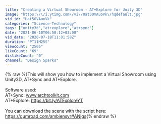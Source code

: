 ```yaml
---
title: "Creating a Virtual Showroom - AT+Explore for Unity 3D"
image: "https:\/\/i.ytimg.com\/vi\/Uat5OVAuoVk\/hqdefault.jpg"
vid_id: "Uat5OVAuoVk"
categories: "Science-Technology"
tags: ["unity3d","at+explore","at+sync"]
date: "2021-06-10T06:50:12+03:00"
vid_date: "2020-07-18T11:01:58Z"
duration: "PT11M25S"
viewcount: "2565"
likeCount: "69"
dislikeCount: "0"
channel: "Design Sparks"
---
```

{% raw %}This will show you how to implement a Virtual Showroom using Unity3D, AT+Sync and AT+Explore.<br /><br />Software used:<br />AT+Sync: www.archtoolkit.com<br />AT+Explore: <a rel="nofollow" target="blank" href="https://bit.ly/ATExploreYT">https://bit.ly/ATExploreYT</a> <br /><br />You can download the scene with the script here: <a rel="nofollow" target="blank" href="https://gumroad.com/ambiensvr#ANigs">https://gumroad.com/ambiensvr#ANigs</a>{% endraw %}
